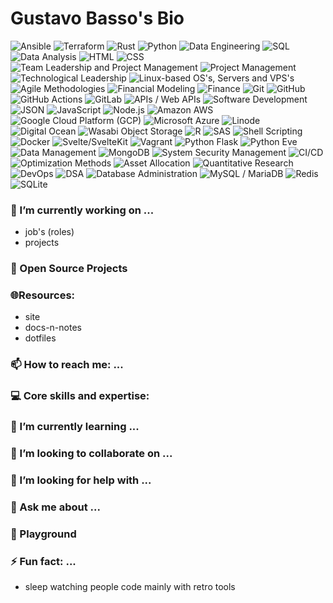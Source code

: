 # Gustavo Basso's Bio


![Ansible](https://img.shields.io/badge/Ansible-EE0000?style=for-the-badge&logo=ansible&logoColor=white)
![Terraform](https://img.shields.io/badge/Terraform-623CE4?style=for-the-badge&logo=terraform&logoColor=white)
![Rust](https://img.shields.io/badge/Rust-000000?style=for-the-badge&logo=rust&logoColor=white)
![Python](https://img.shields.io/badge/Python-3776AB?style=for-the-badge&logo=python&logoColor=white)
![Data Engineering](https://img.shields.io/badge/Data%20Engineering-4B8BBE?style=for-the-badge&logo=data-engineering&logoColor=white)
![SQL](https://img.shields.io/badge/SQL-4479A1?style=for-the-badge&logo=sql&logoColor=white)
![Data Analysis](https://img.shields.io/badge/Data%20Analysis-00599C?style=for-the-badge&logo=data-analysis&logoColor=white)
![HTML](https://img.shields.io/badge/HTML-E34F26?style=for-the-badge&logo=html5&logoColor=white)
![CSS](https://img.shields.io/badge/CSS-1572B6?style=for-the-badge&logo=css3&logoColor=white)
![Team Leadership and Project Management](https://img.shields.io/badge/Team%20Leadership%20and%20Project%20Management-00599C?style=for-the-badge&logo=team-leadership&logoColor=white)
![Project Management](https://img.shields.io/badge/Project%20Management-00599C?style=for-the-badge&logo=project-management&logoColor=white)
![Technological Leadership](https://img.shields.io/badge/Technological%20Leadership-00599C?style=for-the-badge&logo=technological-leadership&logoColor=white)
![Linux-based OS's, Servers and VPS's](https://img.shields.io/badge/Linux-based%20OS's,%20Servers%20and%20VPS's-FCC624?style=for-the-badge&logo=linux&logoColor=black)
![Agile Methodologies](https://img.shields.io/badge/Agile%20Methodologies-00599C?style=for-the-badge&logo=agile&logoColor=white)
![Financial Modeling](https://img.shields.io/badge/Financial%20Modeling-00599C?style=for-the-badge&logo=financial-modeling&logoColor=white)
![Finance](https://img.shields.io/badge/Finance-00599C?style=for-the-badge&logo=finance&logoColor=white)
![Git](https://img.shields.io/badge/Git-F05032?style=for-the-badge&logo=git&logoColor=white)
![GitHub](https://img.shields.io/badge/GitHub-181717?style=for-the-badge&logo=github&logoColor=white)
![GitHub Actions](https://img.shields.io/badge/GitHub%20Actions-2088FF?style=for-the-badge&logo=github-actions&logoColor=white)
![GitLab](https://img.shields.io/badge/GitLab-FC6D26?style=for-the-badge&logo=gitlab&logoColor=white)
![APIs / Web APIs](https://img.shields.io/badge/APIs%20/%20Web%20APIs-00599C?style=for-the-badge&logo=apis&logoColor=white)
![Software Development](https://img.shields.io/badge/Software%20Development-00599C?style=for-the-badge&logo=software-development&logoColor=white)
![JSON](https://img.shields.io/badge/JSON-000000?style=for-the-badge&logo=json&logoColor=white)
![JavaScript](https://img.shields.io/badge/JavaScript-F7DF1E?style=for-the-badge&logo=javascript&logoColor=black)
![Node.js](https://img.shields.io/badge/Node.js-339933?style=for-the-badge&logo=nodedotjs&logoColor=white)
![Amazon AWS](https://img.shields.io/badge/Amazon%20AWS-232F3E?style=for-the-badge&logo=amazonaws&logoColor=white)
![Google Cloud Platform (GCP)](https://img.shields.io/badge/Google%20Cloud%20Platform-4285F4?style=for-the-badge&logo=google-cloud&logoColor=white)
![Microsoft Azure](https://img.shields.io/badge/Microsoft%20Azure-0078D4?style=for-the-badge&logo=microsoft-azure&logoColor=white)
![Linode](https://img.shields.io/badge/Linode-00A95C?style=for-the-badge&logo=linode&logoColor=white)
![Digital Ocean](https://img.shields.io/badge/Digital%20Ocean-0080FF?style=for-the-badge&logo=digitalocean&logoColor=white)
![Wasabi Object Storage](https://img.shields.io/badge/Wasabi%20Object%20Storage-00599C?style=for-the-badge&logo=wasabi&logoColor=white)
![R](https://img.shields.io/badge/R-276DC3?style=for-the-badge&logo=r&logoColor=white)
![SAS](https://img.shields.io/badge/SAS-00599C?style=for-the-badge&logo=sas&logoColor=white)
![Shell Scripting](https://img.shields.io/badge/Shell%20Scripting-4EAA25?style=for-the-badge&logo=gnu-bash&logoColor=white)
![Docker](https://img.shields.io/badge/Docker-2496ED?style=for-the-badge&logo=docker&logoColor=white)
![Svelte/SvelteKit](https://img.shields.io/badge/Svelte-FF3E00?style=for-the-badge&logo=svelte&logoColor=white)
![Vagrant](https://img.shields.io/badge/Vagrant-1563FF?style=for-the-badge&logo=vagrant&logoColor=white)
![Python Flask](https://img.shields.io/badge/Flask-000000?style=for-the-badge&logo=flask&logoColor=white)
![Python Eve](https://img.shields.io/badge/Python%20Eve-000000?style=for-the-badge&logo=python&logoColor=white)
![Data Management](https://img.shields.io/badge/Data%20Management-00599C?style=for-the-badge&logo=data-management&logoColor=white)
![MongoDB](https://img.shields.io/badge/MongoDB-47A248?style=for-the-badge&logo=mongodb&logoColor=white)
![System Security Management](https://img.shields.io/badge/System%20Security-00599C?style=for-the-badge&logo=system-security&logoColor=white)
![CI/CD](https://img.shields.io/badge/CI/CD-00599C?style=for-the-badge&logo=ci-cd&logoColor=white)
![Optimization Methods](https://img.shields.io/badge/Optimization%20Methods-00599C?style=for-the-badge&logo=optimization-methods&logoColor=white)
![Asset Allocation](https://img.shields.io/badge/Asset%20Allocation-00599C?style=for-the-badge&logo=asset-allocation&logoColor=white)
![Quantitative Research](https://img.shields.io/badge/Quantitative%20Research-00599C?style=for-the-badge&logo=quantitative-research&logoColor=white)
![DevOps](https://img.shields.io/badge/DevOps-00599C?style=for-the-badge&logo=devops&logoColor=white)
![DSA](https://img.shields.io/badge/DSA-00599C?style=for-the-badge&logo=dsa&logoColor=white)
![Database Administration](https://img.shields.io/badge/Database%20Administration-00599C?style=for-the-badge&logo=database-administration&logoColor=white)
![MySQL / MariaDB](https://img.shields.io/badge/MySQL-4479A1?style=for-the-badge&logo=mysql&logoColor=white)
![Redis](https://img.shields.io/badge/Redis-DC382D?style=for-the-badge&logo=redis&logoColor=white)
![SQLite](https://img.shields.io/badge/SQLite-003B57?style=for-the-badge&logo=sqlite&logoColor=white)


### 🔭 I’m currently working on ...

- job's (roles)
- projects

###  Open Source Projects

### 🌐Resources:

- site
- docs-n-notes
- dotfiles

### 📫 How to reach me: ...

### 💻 Core skills and expertise:

### 🌱 I’m currently learning ...

### 👯 I’m looking to collaborate on ...

### 🤔 I’m looking for help with ...

### 💬 Ask me about ...

### 🛝 Playground

### ⚡ Fun fact: ...

- sleep watching people code mainly with retro tools


